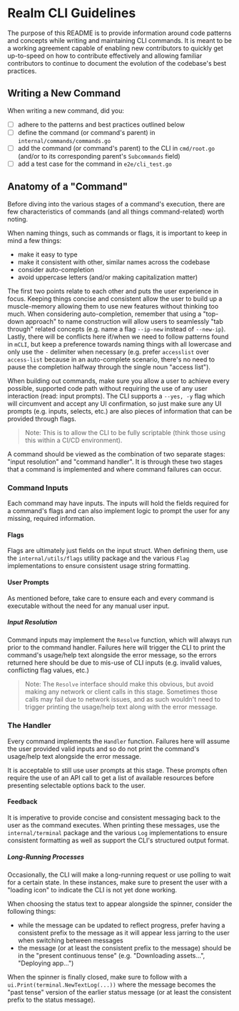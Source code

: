 # Realm CLI Guidelines

The purpose of this README is to provide information around code patterns and concepts while writing and maintaining CLI commands.  It is meant to be a working agreement capable of enabling new contributors to quickly get up-to-speed on how to contribute effectively and allowing familiar contributors to continue to document the evolution of the codebase's best practices.

## Writing a New Command

When writing a new command, did you:

  - [ ] adhere to the patterns and best practices outlined below
  - [ ] define the command (or command's parent) in `internal/commands/commands.go`
  - [ ] add the command (or command's parent) to the CLI in `cmd/root.go` (and/or to its corresponding parent's `Subcommands` field)
  - [ ] add a test case for the command in `e2e/cli_test.go`

## Anatomy of a "Command"

Before diving into the various stages of a command's execution, there are few characteristics of commands (and all things command-related) worth noting.

When naming things, such as commands or flags, it is important to keep in mind a few things:

* make it easy to type
* make it consistent with other, similar names across the codebase
* consider auto-completion
* avoid uppercase letters (and/or making capitalization matter)

The first two points relate to each other and puts the user experience in focus.  Keeping things concise and consistent allow the user to build up a muscle-memory allowing them to use new features without thinking too much.  When considering auto-completion, remember that using a "top-down approach" to name construction will allow users to seamlessly "tab through" related concepts (e.g. name a flag `--ip-new` instead of `--new-ip`).  Lastly, there will be conflicts here if/when we need to follow patterns found in `mCLI`, but keep a preference towards naming things with all lowercase and only use the `-` delimiter when necessary (e.g. prefer `accesslist` over `access-list` because in an auto-complete scenario, there's no need to pause the completion halfway through the single noun "access list").

When building out commands, make sure you allow a user to achieve every possible, supported code path without requiring the use of any user interaction (read: input prompts).  The CLI supports a `--yes, -y` flag which will circumvent and accept any UI confirmation, so just make sure any UI prompts (e.g. inputs, selects, etc.) are also pieces of information that can be provided through flags.

> Note: This is to allow the CLI to be fully scriptable (think those using this within a CI/CD environment).

A command should be viewed as the combination of two separate stages: "input resolution" and "command handler".  It is through these two stages that a command is implemented and where command failures can occur.

### Command Inputs

Each command may have inputs.  The inputs will hold the fields required for a command's flags and can also implement logic to prompt the user for any missing, required information.

#### Flags

Flags are ultimately just fields on the input struct.  When defining them, use the `internal/utils/flags` utility package and the various `Flag` implementations to ensure consistent usage string formatting.

#### User Prompts

As mentioned before, take care to ensure each and every command is executable without the need for any manual user input.

##### Input Resolution

Command inputs may implement the `Resolve` function, which will always run prior to the command handler.  Failures here will trigger the CLI to print the command's usage/help text alongside the error message, so the errors returned here should be due to mis-use of CLI inputs (e.g. invalid values, conflicting flag values, etc.)

> Note: The `Resolve` interface should make this obvious, but avoid making any network or client calls in this stage.  Sometimes those calls may fail due to network issues, and as such wouldn't need to trigger printing the usage/help text along with the error message.

### The Handler

Every command implements the `Handler` function.  Failures here will assume the user provided valid inputs and so do not print the command's usage/help text alongside the error message.

It is acceptable to still use user prompts at this stage.  These prompts often require the use of an API call to get a list of available resources before presenting selectable options back to the user.

#### Feedback

It is imperative to provide concise and consistent messaging back to the user as the command executes.  When printing these messages, use the `internal/terminal` package and the various `Log` implementations to ensure consistent formatting as well as support the CLI's structured output format.

##### Long-Running Processes

Occasionally, the CLI will make a long-running request or use polling to wait for a certain state.  In these instances, make sure to present the user with a "loading icon" to indicate the CLI is not yet done working.

When choosing the status text to appear alongside the spinner, consider the following things:

* while the message can be updated to reflect progress, prefer having a consistent prefix to the message as it will appear less jarring to the user when switching between messages
* the message (or at least the consistent prefix to the message) should be in the "present continuous tense" (e.g. "Downloading assets...", "Deploying app...")

When the spinner is finally closed, make sure to follow with a `ui.Print(terminal.NewTextLog(...))` where the message becomes the "past tense" version of the earlier status message (or at least the consistent prefix to the status message).
